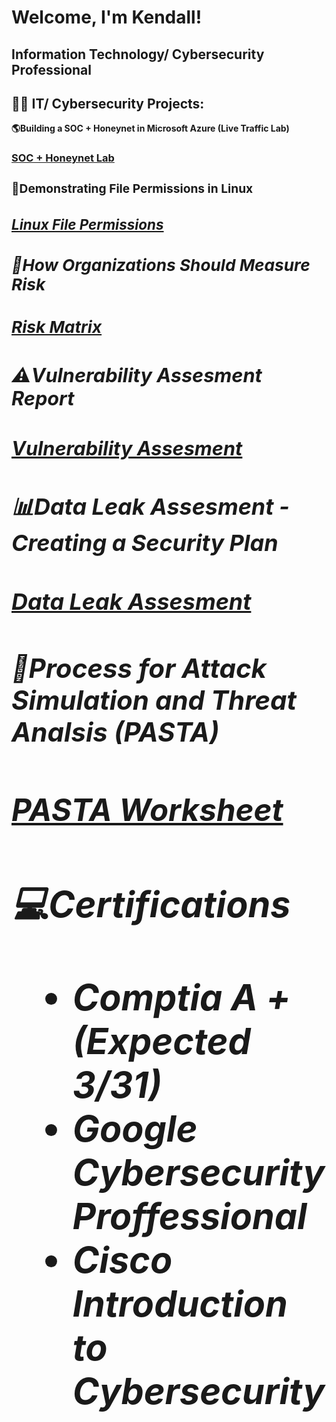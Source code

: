<h1>Welcome, I'm Kendall! 
<h2> Information Technology/ Cybersecurity Professional
  
<h2>👨‍💻 IT/ Cybersecurity Projects:</h2>
<b>🌎Building a SOC + Honeynet in Microsoft Azure (Live Traffic Lab)</b><i></i>
<h3><a href = "https://github.com/kendalldollarton/SOC-Honeynet-Project">SOC + Honeynet Lab<a/><h3/>

<b>📁Demonstrating File Permissions in Linux</b> <b><i>
<h3><a href = "https://github.com/kendalldollarton/Linux-Demonstrating-File-permissions/blob/9d5faa64dc926e54b5e20c4c2f1932962fdaa139/File%20permissions%20in%20Linux.pdf">Linux File Permissions<a/><h3/>

<b>📐How Organizations Should Measure Risk</b>

<h3><a href = "https://github.com/kendalldollarton/kendalldollarton/files/14336175/Risk.register.assignment.pdf">Risk Matrix<a/><h3/>

<b>⚠️Vulnerability Assesment Report</b>

<h3><a href = "https://github.com/kendalldollarton/kendalldollarton/files/14336442/Vulnerability.assessment.report.pdf">Vulnerability Assesment<a/><h3/>

<b>📊Data Leak Assesment - Creating a Security Plan</b>

<h3><a href = "https://github.com/kendalldollarton/kendalldollarton/files/14336610/Data.leak.worksheet.pdf">Data Leak Assesment<a/><h3/>

<b>📄Process for Attack Simulation and Threat Analsis (PASTA)<b>
<h3><a href = "https://github.com/kendalldollarton/kendalldollarton/files/14336733/PASTA.Worksheet.pdf">PASTA Worksheet<a/><h3/>

<b>💻Certifications</b><i>
- Comptia A + (Expected 3/31)
- Google Cybersecurity Proffessional
- Cisco Introduction to Cybersecurity 
